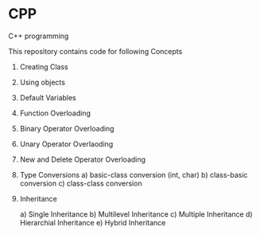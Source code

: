 # CPP
C++ programming 

This repository contains code for following Concepts
1) Creating Class
2) Using objects
3) Default Variables
4) Function Overloading
5) Binary Operator Overloading
6) Unary Operator Overlaoding
7) New and Delete Operator Overloading
8) Type Conversions
	a) basic-class conversion (int, char)
	b) class-basic conversion
	c) class-class conversion
9) Inheritance

	a) Single Inheritance
	b) Multilevel Inheritance
	c) Multiple Inheritance
	d) Hierarchial Inheritance
	e) Hybrid Inheritance
